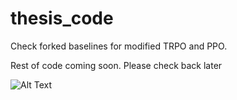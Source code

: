 # thesis_code

Check forked baselines for modified TRPO and PPO. 

Rest of code coming soon. Please check back later

![Alt Text](https://pic4.zhimg.com/50/v2-9863c55797fb59efc14e6239e400eb6d_hd.gif)
